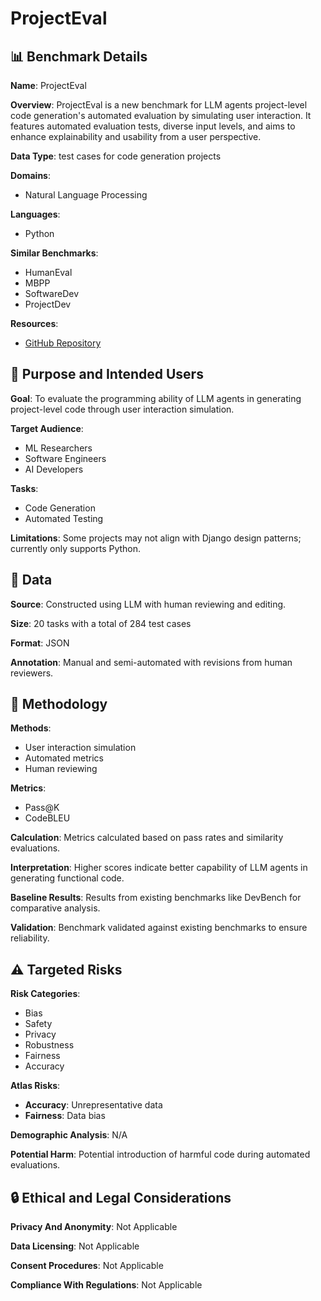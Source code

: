 # ProjectEval

## 📊 Benchmark Details

**Name**: ProjectEval

**Overview**: ProjectEval is a new benchmark for LLM agents project-level code generation's automated evaluation by simulating user interaction. It features automated evaluation tests, diverse input levels, and aims to enhance explainability and usability from a user perspective.

**Data Type**: test cases for code generation projects

**Domains**:
- Natural Language Processing

**Languages**:
- Python

**Similar Benchmarks**:
- HumanEval
- MBPP
- SoftwareDev
- ProjectDev

**Resources**:
- [GitHub Repository](https://github.com/RyanLoil/ProjectEval/)

## 🎯 Purpose and Intended Users

**Goal**: To evaluate the programming ability of LLM agents in generating project-level code through user interaction simulation.

**Target Audience**:
- ML Researchers
- Software Engineers
- AI Developers

**Tasks**:
- Code Generation
- Automated Testing

**Limitations**: Some projects may not align with Django design patterns; currently only supports Python.

## 💾 Data

**Source**: Constructed using LLM with human reviewing and editing.

**Size**: 20 tasks with a total of 284 test cases

**Format**: JSON

**Annotation**: Manual and semi-automated with revisions from human reviewers.

## 🔬 Methodology

**Methods**:
- User interaction simulation
- Automated metrics
- Human reviewing

**Metrics**:
- Pass@K
- CodeBLEU

**Calculation**: Metrics calculated based on pass rates and similarity evaluations.

**Interpretation**: Higher scores indicate better capability of LLM agents in generating functional code.

**Baseline Results**: Results from existing benchmarks like DevBench for comparative analysis.

**Validation**: Benchmark validated against existing benchmarks to ensure reliability.

## ⚠️ Targeted Risks

**Risk Categories**:
- Bias
- Safety
- Privacy
- Robustness
- Fairness
- Accuracy

**Atlas Risks**:
- **Accuracy**: Unrepresentative data
- **Fairness**: Data bias

**Demographic Analysis**: N/A

**Potential Harm**: Potential introduction of harmful code during automated evaluations.

## 🔒 Ethical and Legal Considerations

**Privacy And Anonymity**: Not Applicable

**Data Licensing**: Not Applicable

**Consent Procedures**: Not Applicable

**Compliance With Regulations**: Not Applicable
